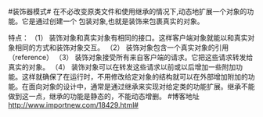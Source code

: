 #装饰器模式#
	在不必改变原类文件和使用继承的情况下,动态地扩展一个对象的功能。它是通过创建一个
包装对象,也就是装饰来包裹真实的对象。

特点：
	（1） 装饰对象和真实对象有相同的接口。这样客户端对象就能以和真实对象相同的方式和装饰对象交互。
	（2） 装饰对象包含一个真实对象的引用（reference）
	（3） 装饰对象接受所有来自客户端的请求。它把这些请求转发给真实的对象。
	（4） 装饰对象可以在转发这些请求以前或以后增加一些附加功能。这样就确保了在运行时，不用修改给定对象的结构就可以在外部增加附加的功能。在面向对象的设计中，通常是通过继承来实现对给定类的功能扩展。继承不能做到这一点，继承的功能是静态的，不能动态增删。
#博客地址 http://www.importnew.com/18429.html#